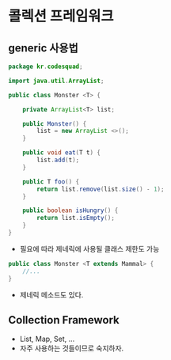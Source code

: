 # 콜렉션 프레임워크

## generic 사용법

```java
package kr.codesquad;

import java.util.ArrayList;

public class Monster <T> {

    private ArrayList<T> list;

    public Monster() {
        list = new ArrayList <>();
    }

    public void eat(T t) {
        list.add(t);
    }

    public T foo() {
        return list.remove(list.size() - 1);
    }

    public boolean isHungry() {
        return list.isEmpty();
    }
}
```

- 필요에 따라 제네릭에 사용될 클래스 제한도 가능

```java
public class Monster <T extends Mammal> {
    //...
}
```

- 제네릭 메소드도 있다.

## Collection Framework

- List, Map, Set, ...
- 자주 사용하는 것들이므로 숙지하자.
